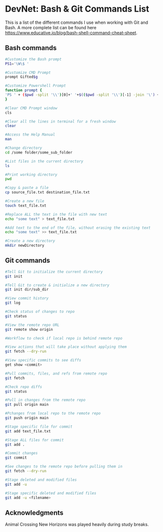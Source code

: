 # DevNet: Bash & Git Commands List

This is a list of the different commands I use when working with Git and Bash. A more complete list can be found here https://www.educative.io/blog/bash-shell-command-cheat-sheet.

## Bash commands

```bash
#Customize the Bash prompt
PS1='\W\$ '

#Customize CMD Prompt
prompt Gifted$g

#Customize Powershell Prompt
function prompt {
'PS ' + ($pwd -split '\\')[0]+' '+$(($pwd -split '\\')[-1] -join '\') + '> '
}

#Clear CMD Prompt window
cls
```

```bash
#Clear all the lines in terminal for a fresh window
clear
```

```bash
#Access the Help Manual
man
```

```bash
#Change directory
cd /some folder/some_sub_folder
```

```bash
#List files in the current directory
ls
```

```bash
#Print working directory
pwd
```

```bash
#Copy & paste a file
cp source_file.txt destination_file.txt
```

```bash
#Create a new file
touch text_file.txt
```

```bash
#Replace ALL the text in the file with new text
echo "some text" > text_file.txt 

#Add text to the end of the file, without erasing the existing text
echo "some text" >> text_file.txt 
```

```bash
#Create a new directory
mkdir newDirectory
```

## Git commands

```bash
#Tell Git to initialize the current directory
git init

#Tell Git to create & initialize a new directory
git init dir/sub_dir
```

```bash
#View commit history
git log
```

```bash
#Check status of changes to repo
git status
```

```bash
#View the remote repo URL
git remote show origin
```

```bash
#Workflow to check if local repo is behind remote repo

#View actions that will take place without applying them
git fetch --dry-run

#View specific commits to see diffs
get show <commit>

#Pull commits, files, and refs from remote repo
git fetch

#Check repo diffs
git status
```

```bash
#Pull in changes from the remote repo
git pull origin main
```

```bash
#Pchanges from local repo to the remote repo
git push origin main
```

```bash
#Stage specific file for commit
git add text_file.txt

#Stage ALL files for commit
git add .
```

```bash
#Commit changes
git commit
```

```bash
#See changes to the remote repo before pulling them in
git fetch --dry-run
```

```bash
#Stage deleted and modified files
git add -u

#Stage specific deleted and modified files
git add -u <filename>
```

## Acknowledgments

Animal Crossing New Horizons was played heavily during study breaks.
